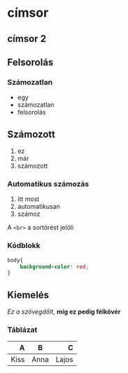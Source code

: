 # címsor
## címsor 2


## Felsorolás

### Számozatlan

- egy
- számozatlan
- felsorolás

## Számozott

1. ez 
2. már
3. számozott

### Automatikus számozás

1. itt most
1. automatikusan
1. számoz

A `<br>` a sortörést jelöli

### Kódblokk

```css
body{
    background-color: red;
}
```

## Kiemelés

_Ez a szövegdőlt_, __míg ez pedig félkövér__

### Táblázat
| A | B      | C      |
|--:|:------:|-------:|
|Kiss| Anna  | Lajos  |